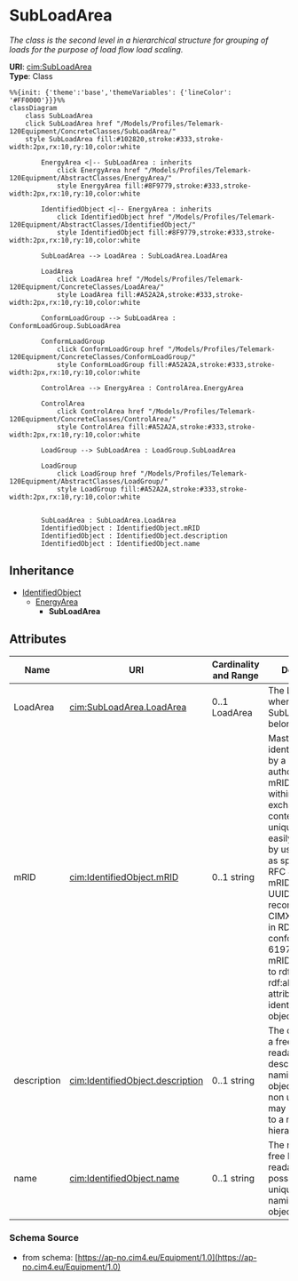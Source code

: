 # SubLoadArea

_The class is the second level in a hierarchical structure for grouping of loads for the purpose of load flow load scaling._

**URI**: [cim:SubLoadArea](https://cim.ucaiug.io/ns#SubLoadArea)<br />
**Type**: Class

```mermaid
%%{init: {'theme':'base','themeVariables': {'lineColor': '#FF0000'}}}%%
classDiagram
    class SubLoadArea
    click SubLoadArea href "/Models/Profiles/Telemark-120Equipment/ConcreteClasses/SubLoadArea/"
    style SubLoadArea fill:#102820,stroke:#333,stroke-width:2px,rx:10,ry:10,color:white
     
        EnergyArea <|-- SubLoadArea : inherits
            click EnergyArea href "/Models/Profiles/Telemark-120Equipment/AbstractClasses/EnergyArea/"
            style EnergyArea fill:#8F9779,stroke:#333,stroke-width:2px,rx:10,ry:10,color:white
     
        IdentifiedObject <|-- EnergyArea : inherits
            click IdentifiedObject href "/Models/Profiles/Telemark-120Equipment/AbstractClasses/IdentifiedObject/"
            style IdentifiedObject fill:#8F9779,stroke:#333,stroke-width:2px,rx:10,ry:10,color:white

        SubLoadArea --> LoadArea : SubLoadArea.LoadArea

        LoadArea
            click LoadArea href "/Models/Profiles/Telemark-120Equipment/ConcreteClasses/LoadArea/"
            style LoadArea fill:#A52A2A,stroke:#333,stroke-width:2px,rx:10,ry:10,color:white

        ConformLoadGroup --> SubLoadArea : ConformLoadGroup.SubLoadArea

        ConformLoadGroup
            click ConformLoadGroup href "/Models/Profiles/Telemark-120Equipment/ConcreteClasses/ConformLoadGroup/"
            style ConformLoadGroup fill:#A52A2A,stroke:#333,stroke-width:2px,rx:10,ry:10,color:white

        ControlArea --> EnergyArea : ControlArea.EnergyArea

        ControlArea
            click ControlArea href "/Models/Profiles/Telemark-120Equipment/ConcreteClasses/ControlArea/"
            style ControlArea fill:#A52A2A,stroke:#333,stroke-width:2px,rx:10,ry:10,color:white

        LoadGroup --> SubLoadArea : LoadGroup.SubLoadArea

        LoadGroup
            click LoadGroup href "/Models/Profiles/Telemark-120Equipment/AbstractClasses/LoadGroup/"
            style LoadGroup fill:#A52A2A,stroke:#333,stroke-width:2px,rx:10,ry:10,color:white


        SubLoadArea : SubLoadArea.LoadArea
        IdentifiedObject : IdentifiedObject.mRID
        IdentifiedObject : IdentifiedObject.description
        IdentifiedObject : IdentifiedObject.name
```

## Inheritance
* [IdentifiedObject](IdentifiedObject.md)
    * [EnergyArea](EnergyArea.md)
        * **SubLoadArea**

## Attributes
| Name | URI | Cardinality and Range | Description | Inheritance |
| ---  | --- | --- | --- | --- |
| LoadArea | [cim:SubLoadArea.LoadArea](https://cim.ucaiug.io/ns#SubLoadArea.LoadArea) | 0..1 LoadArea | The LoadArea where the SubLoadArea belongs. | direct |
| mRID | [cim:IdentifiedObject.mRID](https://cim.ucaiug.io/ns#IdentifiedObject.mRID) | 0..1 string | Master resource identifier issued by a model authority. The mRID is unique within an exchange context. Global uniqueness is easily achieved by using a UUID, as specified in RFC 4122, for the mRID. The use of UUID is strongly recommended.For CIMXML data files in RDF syntax conforming to IEC 61970-552, the mRID is mapped to rdf:ID or rdf:about attributes that identify CIM object elements. | IdentifiedObject |
| description | [cim:IdentifiedObject.description](https://cim.ucaiug.io/ns#IdentifiedObject.description) | 0..1 string | The description is a free human readable text describing or naming the object. It may be non unique and may not correlate to a naming hierarchy. | IdentifiedObject |
| name | [cim:IdentifiedObject.name](https://cim.ucaiug.io/ns#IdentifiedObject.name) | 0..1 string | The name is any free human readable and possibly non unique text naming the object. | IdentifiedObject |

### Schema Source
* from schema: [https://ap-no.cim4.eu/Equipment/1.0](https://ap-no.cim4.eu/Equipment/1.0)
